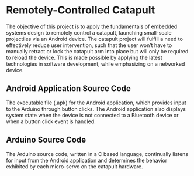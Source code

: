 Remotely-Controlled Catapult
==========================================================================
The objective of this project is to apply the fundamentals of embedded systems design to remotely control a catapult, launching small-scale projectiles via an Android device. The catapult project will fulfill a need to effectively reduce user intervention, such that the user won’t have to manually retract or lock the catapult arm into place but will only be required to reload the device. This is made possible by applying the latest technologies in software development, while emphasizing on a networked device.

Android Application Source Code
--------------------------------------------------------------------------
The executable file (.apk) for the Android application, which provides input to the Arduino through button clicks. The Android application also displays system state when the device is not connected to a Bluetooth device or when a button click event is handled.

Arduino Source Code
--------------------------------------------------------------------------
The Arduino source code, written in a C based language, continually listens for input from the Android application and determines the behavior exhibited by each micro-servo on the catapult hardware.

